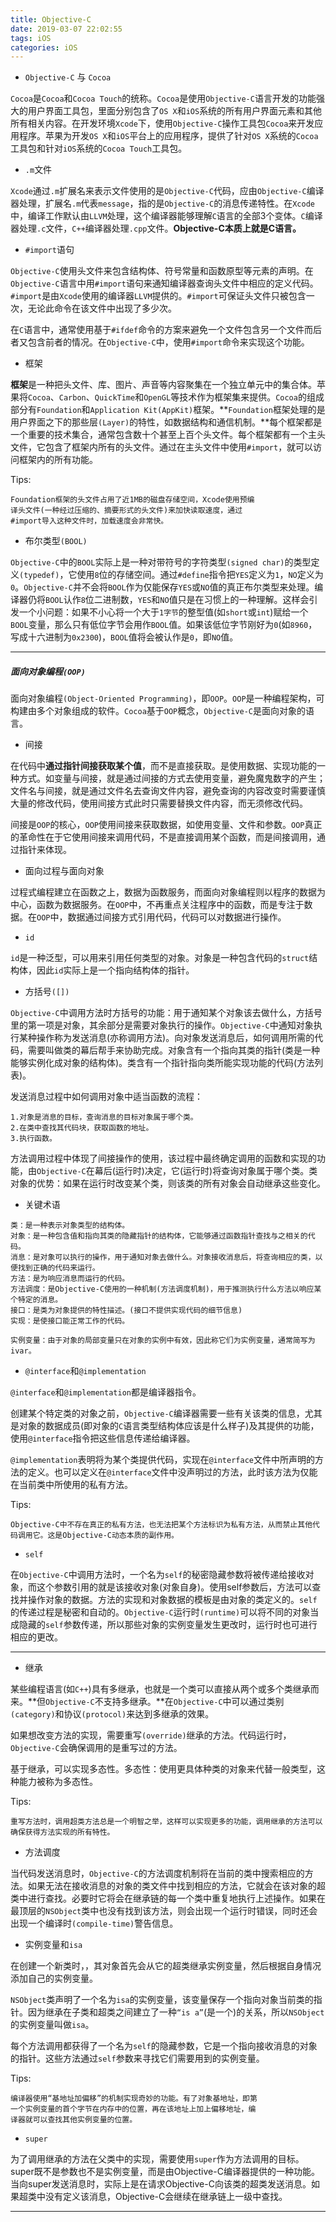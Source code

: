 ```yaml
---
title: Objective-C
date: 2019-03-07 22:02:55
tags: iOS
categories: iOS
---
```


* `Objective-C` 与 `Cocoa`

`Cocoa`是`Cocoa`和`Cocoa Touch`的统称。`Cocoa`是使用`Objective-C`语言开发的功能强大的用户界面工具包，里面分别包含了`OS X`和`iOS`系统的所有用户界面元素和其他所有相关内容。在开发环境`Xcode`下，使用`Objective-C`操作工具包`Cocoa`来开发应用程序。苹果为开发`OS X`和`iOS`平台上的应用程序，提供了针对`OS X`系统的`Cocoa`工具包和针对`iOS`系统的`Cocoa Touch`工具包。

* `.m`文件

`Xcode`通过`.m`扩展名来表示文件使用的是`Objective-C`代码，应由`Objective-C`编译器处理，扩展名`.m`代表`message`，指的是`Objective-C`的消息传递特性。在`Xcode`中，编译工作默认由`LLVM`处理，这个编译器能够理解`C`语言的全部3个变体。`C`编译器处理`.c`文件，`C++`编译器处理`.cpp`文件。**Objective-C本质上就是C语言。**

* `#import`语句

`Objective-C`使用头文件来包含结构体、符号常量和函数原型等元素的声明。在`Objective-C`语言中用`#import`语句来通知编译器查询头文件中相应的定义代码。`#import`是由`Xcode`使用的编译器`LLVM`提供的。`#import`可保证头文件只被包含一次，无论此命令在该文件中出现了多少次。

在`C`语言中，通常使用基于`#ifdef`命令的方案来避免一个文件包含另一个文件而后者又包含前者的情况。在`Objective-C`中，使用`#import`命令来实现这个功能。

* 框架

**框架**是一种把头文件、库、图片、声音等内容聚集在一个独立单元中的集合体。苹果将`Cocoa`、`Carbon`、`QuickTime`和`OpenGL`等技术作为框架集来提供。`Cocoa`的组成部分有`Foundation`和`Application Kit(AppKit)`框架。**`Foundation`框架处理的是用户界面之下的那些层`(Layer)`的特性，如数据结构和通信机制。**每个框架都是一个重要的技术集合，通常包含数十个甚至上百个头文件。每个框架都有一个主头文件，它包含了框架内所有的头文件。通过在主头文件中使用`#import`，就可以访问框架内的所有功能。

Tips:

```
Foundation框架的头文件占用了近1MB的磁盘存储空间，Xcode使用预编
译头文件(一种经过压缩的、摘要形式的头文件)来加快读取速度，通过
#import导入这种文件时，加载速度会非常快。
```

* 布尔类型`(BOOL)`

`Objective-C`中的`BOOL`实际上是一种对带符号的字符类型`(signed char)`的类型定义`(typedef)`，它使用`8`位的存储空间。通过`#define`指令把`YES`定义为`1`，`NO`定义为`0`。`Objective-C`并不会将`BOOL`作为仅能保存`YES`或`NO`值的真正布尔类型来处理。编译器仍将`BOOL`认作`8`位二进制数，`YES`和`NO`值只是在习惯上的一种理解。这样会引发一个小问题：如果不小心将一个大于`1字节`的整型值(如`short`或`int`)赋给一个`BOOL`变量，那么只有低位字节会用作`BOOL`值。如果该低位字节刚好为`0`(如`8960`，写成十六进制为`0x2300`)，`BOOL`值将会被认作是`0`，即`NO`值。

---

##### 面向对象编程`(OOP)`

面向对象编程`(Object-Oriented Programming)`，即`OOP`。`OOP`是一种编程架构，可构建由多个对象组成的软件。`Cocoa`基于`OOP`概念，`Objective-C`是面向对象的语言。

* 间接

在代码中**通过指针间接获取某个值**，而不是直接获取。是使用数据、实现功能的一种方式。如变量与间接，就是通过间接的方式去使用变量，避免魔鬼数字的产生；文件名与间接，就是通过文件名去查询文件内容，避免查询的内容改变时需要谨慎大量的修改代码，使用间接方式此时只需要替换文件内容，而无须修改代码。

间接是`OOP`的核心，`OOP`使用间接来获取数据，如使用变量、文件和参数。`OOP`真正的革命性在于它使用间接来调用代码，不是直接调用某个函数，而是间接调用，通过指针来体现。

* 面向过程与面向对象

过程式编程建立在函数之上，数据为函数服务，而面向对象编程则以程序的数据为中心，函数为数据服务。在`OOP`中，不再重点关注程序中的函数，而是专注于数据。在`OOP`中，数据通过间接方式引用代码，代码可以对数据进行操作。

* `id`

`id`是一种泛型，可以用来引用任何类型的对象。对象是一种包含代码的`struct`结构体，因此`id`实际上是一个指向结构体的指针。

* 方括号`([])`

`Objective-C`中调用方法时方括号的功能：用于通知某个对象该去做什么，方括号里的第一项是对象，其余部分是需要对象执行的操作。`Objective-C`中通知对象执行某种操作称为发送消息(亦称调用方法)。向对象发送消息后，如何调用所需的代码，需要叫做类的幕后帮手来协助完成。对象含有一个指向其类的指针(类是一种能够实例化成对象的结构体)。类含有一个指针指向类所能实现功能的代码(方法列表)。

发送消息过程中如何调用对象中适当函数的流程：

```
1.对象是消息的目标，查询消息的目标对象属于哪个类。
2.在类中查找其代码块，获取函数的地址。
3.执行函数。
```

方法调用过程中体现了间接操作的使用，该过程中最终确定调用的函数和实现的功能，由`Objective-C`在幕后(运行时)决定，它(运行时)将查询对象属于哪个类。类对象的优势：如果在运行时改变某个类，则该类的所有对象会自动继承这些变化。

* 关键术语

```
类：是一种表示对象类型的结构体。
对象：是一种包含值和指向其类的隐藏指针的结构体，它能够通过函数指针查找与之相关的代码。
消息：是对象可以执行的操作，用于通知对象去做什么。对象接收消息后，将查询相应的类，以便找到正确的代码来运行。 
方法：是为响应消息而运行的代码。
方法调度：是Objective-C使用的一种机制(方法调度机制)，用于推测执行什么方法以响应某个特定的消息。
接口：是类为对象提供的特性描述。(接口不提供实现代码的细节信息)
实现：是使接口能正常工作的代码。

实例变量：由于对象的局部变量只在对象的实例中有效，因此称它们为实例变量，通常简写为ivar。
```

* `@interface`和`@implementation`

`@interface`和`@implementation`都是编译器指令。

创建某个特定类的对象之前，`Objective-C`编译器需要一些有关该类的信息，尤其是对象的数据成员(即对象的`C`语言类型结构体应该是什么样子)及其提供的功能，使用`@interface`指令把这些信息传递给编译器。

`@implementation`表明将为某个类提供代码，实现在`@interface`文件中所声明的方法的定义。也可以定义在`@interface`文件中没声明过的方法，此时该方法为仅能在当前类中所使用的私有方法。

Tips:

```
Objective-C中不存在真正的私有方法，也无法把某个方法标识为私有方法，从而禁止其他代码调用它。这是Objective-C动态本质的副作用。
```

* `self`

在`Objective-C`中调用方法时，一个名为`self`的秘密隐藏参数将被传递给接收对象，而这个参数引用的就是该接收对象(对象自身)。使用self参数后，方法可以查找并操作对象的数据。方法的实现和对象数据的模板是由对象的类定义的。`self`的传递过程是秘密和自动的。`Objective-C`运行时`(runtime)`可以将不同的对象当成隐藏的`self`参数传递，所以那些对象的实例变量发生更改时，运行时也可进行相应的更改。

---

* 继承

某些编程语言(如`C++`)具有多继承，也就是一个类可以直接从两个或多个类继承而来。**但`Objective-C`不支持多继承。**在`Objective-C`中可以通过类别`(category)`和协议`(protocol)`来达到多继承的效果。

如果想改变方法的实现，需要重写`(override)`继承的方法。代码运行时，`Objective-C`会确保调用的是重写过的方法。

基于继承，可以实现多态性。多态性：使用更具体种类的对象来代替一般类型，这种能力被称为多态性。

Tips:

```
重写方法时，调用超类方法总是一个明智之举，这样可以实现更多的功能，调用继承的方法可以确保获得方法实现的所有特性。
```

* 方法调度

当代码发送消息时，`Objective-C`的方法调度机制将在当前的类中搜索相应的方法。如果无法在接收消息的对象的类文件中找到相应的方法，它就会在该对象的超类中进行查找。必要时它将会在继承链的每一个类中重复地执行上述操作。如果在最顶层的`NSObject`类中也没有找到该方法，则会出现一个运行时错误，同时还会出现一个编译时`(compile-time)`警告信息。

* 实例变量和`isa`

在创建一个新类时，，其对象首先会从它的超类继承实例变量，然后根据自身情况添加自己的实例变量。

`NSObject`类声明了一个名为`isa`的实例变量，该变量保存一个指向对象当前类的指针。因为继承在子类和超类之间建立了一种`“is a”`(是一个)的关系，所以`NSObject`的实例变量叫做`isa`。

每个方法调用都获得了一个名为`self`的隐藏参数，它是一个指向接收消息的对象的指针。这些方法通过`self`参数来寻找它们需要用到的实例变量。

Tips:

```
编译器使用“基地址加偏移”的机制实现奇妙的功能。有了对象基地址，即第
一个实例变量的首个字节在内存中的位置，再在该地址上加上偏移地址，编
译器就可以查找其他实例变量的位置。
```

* `super`

为了调用继承的方法在父类中的实现，需要使用`super`作为方法调用的目标。super既不是参数也不是实例变量，而是由Objective-C编译器提供的一种功能。当向super发送消息时，实际上是在请求Objective-C向该类的超类发送消息。如果超类中没有定义该消息，Objective-C会继续在继承链上一级中查找。

---

